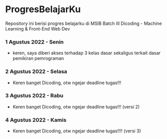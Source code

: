 # **ProgresBelajarKu**
Repository ini berisi progres belajarku di MSIB Batch III Dicoding - Machine Learning &amp; Front-End Web Dev

### **1 Agustus 2022 - Senin**
- keren, saya diberi akses terhadap 3 kelas dasar sekaligus terkait dasar pemikiran pemrograman

### **2 Agustus 2022 - Selasa**
- Keren banget Dicoding, otw ngejar deadline tugas!!!

### **3 Agustus 2022 - Rabu**
- Keren banget Dicoding, otw ngejar deadline tugas!!! (versi 2)

### **4 Agustus 2022 - Kamis**
- Keren banget Dicoding, otw ngejar deadline tugas!!!! (versi 3)